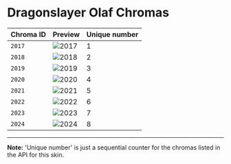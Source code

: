 # Dragonslayer Olaf Chromas

| Chroma ID | Preview | Unique number |
|---|---|---|
| `2017` | ![2017](https://raw.communitydragon.org/latest/plugins/rcp-be-lol-game-data/global/default/v1/champion-chroma-images/2/2017.png) | 1 |
| `2018` | ![2018](https://raw.communitydragon.org/latest/plugins/rcp-be-lol-game-data/global/default/v1/champion-chroma-images/2/2018.png) | 2 |
| `2019` | ![2019](https://raw.communitydragon.org/latest/plugins/rcp-be-lol-game-data/global/default/v1/champion-chroma-images/2/2019.png) | 3 |
| `2020` | ![2020](https://raw.communitydragon.org/latest/plugins/rcp-be-lol-game-data/global/default/v1/champion-chroma-images/2/2020.png) | 4 |
| `2021` | ![2021](https://raw.communitydragon.org/latest/plugins/rcp-be-lol-game-data/global/default/v1/champion-chroma-images/2/2021.png) | 5 |
| `2022` | ![2022](https://raw.communitydragon.org/latest/plugins/rcp-be-lol-game-data/global/default/v1/champion-chroma-images/2/2022.png) | 6 |
| `2023` | ![2023](https://raw.communitydragon.org/latest/plugins/rcp-be-lol-game-data/global/default/v1/champion-chroma-images/2/2023.png) | 7 |
| `2024` | ![2024](https://raw.communitydragon.org/latest/plugins/rcp-be-lol-game-data/global/default/v1/champion-chroma-images/2/2024.png) | 8 |

---

**Note:** 'Unique number' is just a sequential counter for the chromas listed in the API for this skin.